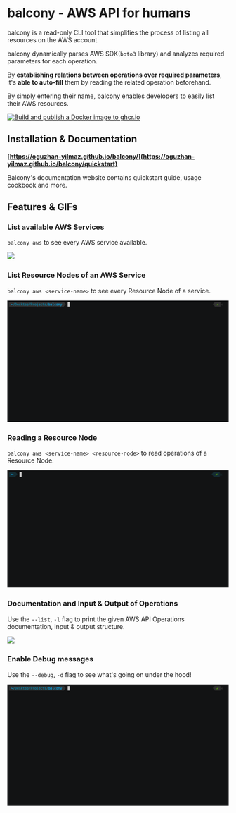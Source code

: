 # balcony - AWS API for humans

balcony is a read-only CLI tool that simplifies the process of listing all resources on the AWS account.

balcony dynamically parses AWS SDK(`boto3` library) and analyzes required parameters for each operation. 

By **establishing relations between operations over required parameters**, it's **able to auto-fill** them by reading the related operation beforehand.

By simply entering their name, balcony enables developers to easily list their AWS resources.

<!-- It uses _read-only_ operations, it does not take any action on the used AWS account. -->
[![Build and publish a Docker image to ghcr.io](https://github.com/oguzhan-yilmaz/balcony/actions/workflows/docker-publish.yml/badge.svg?branch=main)](https://github.com/oguzhan-yilmaz/balcony/actions/workflows/docker-publish.yml)
## Installation & Documentation 

**[https://oguzhan-yilmaz.github.io/balcony/](https://oguzhan-yilmaz.github.io/balcony/quickstart)**

Balcony's documentation website contains quickstart guide, usage cookbook and more.
## Features & GIFs

### List available AWS Services 
`balcony aws` to see every AWS service available.

![](https://github.com/oguzhan-yilmaz/balcony/blob/main/docs/visuals/aws-services-list.gif)


### List Resource Nodes of an AWS Service 
`balcony aws <service-name>` to see every Resource Node of a service.

![](https://github.com/oguzhan-yilmaz/balcony/blob/main/docs/visuals/resource-node-list.gif)


### Reading a Resource Node 
`balcony aws <service-name> <resource-node>` to read operations of a Resource Node.

![](https://github.com/oguzhan-yilmaz/balcony/blob/main/docs/visuals/reading-a-resource-node.gif)


### Documentation and Input & Output of Operations
Use the `--list`, `-l` flag to print the given AWS API Operations documentation, input & output structure. 
 

![](https://github.com/oguzhan-yilmaz/balcony/blob/main/docs/visuals/list-option.gif)


### Enable Debug messages 
Use the `--debug`, `-d` flag to see what's going on under the hood!

![](https://github.com/oguzhan-yilmaz/balcony/blob/main/docs/visuals/debug-messages.gif)
